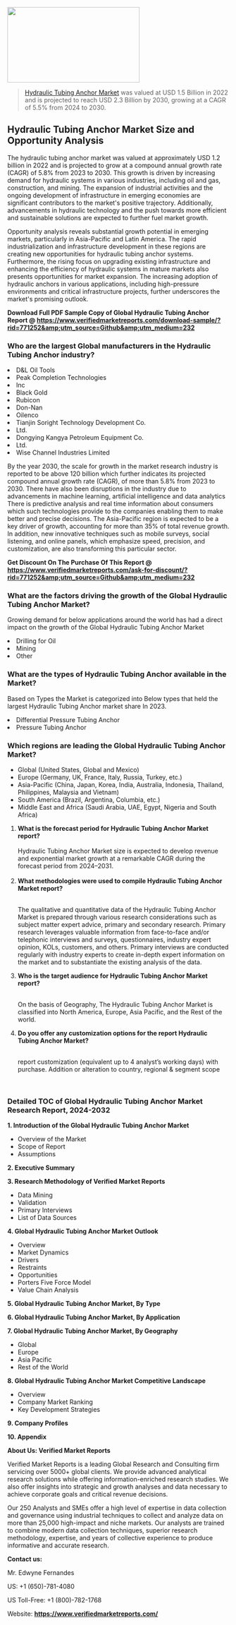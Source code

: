 
<img src="https://ffe5etoiles.com/wp-content/uploads/2024/12/MST1-300x171.png" alt="" width="300" height="171" class="alignnone size-medium wp-image-20088" /><blockquote><p><p><a href="https://www.verifiedmarketreports.com/download-sample/?rid=771252&utm_source=Github&utm_medium=232" target="_blank">Hydraulic Tubing Anchor Market</a> was valued at USD 1.5 Billion in 2022 and is projected to reach USD 2.3 Billion by 2030, growing at a CAGR of 5.5% from 2024 to 2030.</p></blockquote><p><h2>Hydraulic Tubing Anchor Market Size and Opportunity Analysis</h2><p>The hydraulic tubing anchor market was valued at approximately USD 1.2 billion in 2022 and is projected to grow at a compound annual growth rate (CAGR) of 5.8% from 2023 to 2030. This growth is driven by increasing demand for hydraulic systems in various industries, including oil and gas, construction, and mining. The expansion of industrial activities and the ongoing development of infrastructure in emerging economies are significant contributors to the market's positive trajectory. Additionally, advancements in hydraulic technology and the push towards more efficient and sustainable solutions are expected to further fuel market growth.</p><p>Opportunity analysis reveals substantial growth potential in emerging markets, particularly in Asia-Pacific and Latin America. The rapid industrialization and infrastructure development in these regions are creating new opportunities for hydraulic tubing anchor systems. Furthermore, the rising focus on upgrading existing infrastructure and enhancing the efficiency of hydraulic systems in mature markets also presents opportunities for market expansion. The increasing adoption of hydraulic anchors in various applications, including high-pressure environments and critical infrastructure projects, further underscores the market's promising outlook.</p></p><p class=""><strong>Download Full PDF Sample Copy of Global Hydraulic Tubing Anchor Report @ <a href="https://www.verifiedmarketreports.com/download-sample/?rid=771252&amp;utm_source=Github&amp;utm_medium=232" target="_blank">https://www.verifiedmarketreports.com/download-sample/?rid=771252&amp;utm_source=Github&amp;utm_medium=232</a></strong></p><h3 id="" class="">Who are the largest Global manufacturers in the Hydraulic Tubing Anchor industry?</h3><p><li>D&L Oil Tools</li><li> Peak Completion Technologies</li><li> Inc</li><li> Black Gold</li><li> Rubicon</li><li> Don-Nan</li><li> Oilenco</li><li> Tianjin Soright Technology Development Co.</li><li> Ltd.</li><li> Dongying Kangya Petroleum Equipment Co.</li><li>Ltd.</li><li> Wise Channel Industries Limited</li></p><div class=""><div class="" dir="" data-message-author-role="" data-message-id="" data-message-model-slug=""><div class=""><div class=""><div class=""><div class="" dir="" data-message-author-role="" data-message-id="" data-message-model-slug=""><div class=""><div class=""><p>By the year 2030, the scale for growth in the market research industry is reported to be above 120 billion which further indicates its projected compound annual growth rate (CAGR), of more than 5.8% from 2023 to 2030. There have also been disruptions in the industry due to advancements in machine learning, artificial intelligence and data analytics There is predictive analysis and real time information about consumers which such technologies provide to the companies enabling them to make better and precise decisions. The Asia-Pacific region is expected to be a key driver of growth, accounting for more than 35% of total revenue growth. In addition, new innovative techniques such as mobile surveys, social listening, and online panels, which emphasize speed, precision, and customization, are also transforming this particular sector.</p><p><strong>Get Discount On The Purchase Of This Report @&nbsp; <a href="https://www.verifiedmarketreports.com/ask-for-discount/?rid=771252&amp;utm_source=Github&amp;utm_medium=232" target="_blank">https://www.verifiedmarketreports.com/ask-for-discount/?rid=771252&amp;utm_source=Github&amp;utm_medium=232</a></strong></p></div></div></div></div></div></div></div></div><h3 id="" class="">What are the factors driving the growth of the Global Hydraulic Tubing Anchor Market?</h3><p id="" class="">Growing demand for below applications around the world has had a direct impact on the growth of the Global Hydraulic Tubing Anchor Market</p><p id="" class=""><li>Drilling for Oil</li><li> Mining</li><li> Other</li></p><h3 id="" class="">What are the types of Hydraulic Tubing Anchor available in the Market?</h3><p id="" class="">Based on Types the Market is categorized into Below types that held the largest Hydraulic Tubing Anchor market share In 2023.</p><p id="" class=""><li>Differential Pressure Tubing Anchor</li><li> Pressure Tubing Anchor</li></p><h3 id="" class="">Which regions are leading the Global Hydraulic Tubing Anchor Market?</h3><ul><li>Global (United States, Global and Mexico)</li><li>Europe (Germany, UK, France, Italy, Russia, Turkey, etc.)</li><li>Asia-Pacific (China, Japan, Korea, India, Australia, Indonesia, Thailand, Philippines, Malaysia and Vietnam)</li><li>South America (Brazil, Argentina, Columbia, etc.)</li><li>Middle East and Africa (Saudi Arabia, UAE, Egypt, Nigeria and South Africa)</li></ul><p><ol><li><strong>What is the forecast period for Hydraulic Tubing Anchor Market report?<br /></strong><br /><span data-sheets-root="1" data-sheets-value="{&quot;1&quot;:2,&quot;2&quot;:&quot;XXXX size is expected to develop revenue and exponential market growth at a remarkable CAGR during the forecast period from 2024&ndash;2030.&quot;}" data-sheets-userformat="{&quot;2&quot;:12674,&quot;4&quot;:{&quot;1&quot;:2,&quot;2&quot;:16776960},&quot;10&quot;:2,&quot;11&quot;:0,&quot;15&quot;:&quot;Arial&quot;,&quot;16&quot;:12}">Hydraulic Tubing Anchor Market size is expected to develop revenue and exponential market growth at a remarkable CAGR during the forecast period from 2024&ndash;2031.</span><br /><br /></li><li><strong>What methodologies were used to compile Hydraulic Tubing Anchor Market report?<br /><br /></strong><p>The qualitative and quantitative data of the&nbsp;Hydraulic Tubing Anchor Market is prepared through various research considerations such as subject matter expert advice, primary and secondary research. Primary research leverages valuable information from face-to-face and/or telephonic interviews and surveys, questionnaires, industry expert opinion, KOLs, customers, and others. Primary interviews are conducted regularly with industry experts to create in-depth expert information on the market and to substantiate the existing analysis of the data.&nbsp;</p></li><li><strong>Who is the target audience for Hydraulic Tubing Anchor Market report?<br /><br /></strong><p>On the basis of Geography, The&nbsp;Hydraulic Tubing Anchor Market is classified into North America, Europe, Asia Pacific, and the Rest of the world.</p></li><li><strong>Do you offer any customization options for the report Hydraulic Tubing Anchor Market?<br /><br /></strong><p>report customization (equivalent up to 4 analyst&rsquo;s working days) with purchase. Addition or alteration to country, regional &amp; segment scope</p><p>&nbsp;</p></li></ol></p><h3 id="" class="">Detailed TOC of Global Hydraulic Tubing Anchor Market Research Report, 2024-2032</h3><p id="" class=""><strong>1. Introduction of the Global Hydraulic Tubing Anchor Market</strong></p><ul><li>Overview of the Market</li><li>Scope of Report</li><li>Assumptions</li></ul><p id="" class=""><strong>2. Executive Summary</strong></p><p id="" class=""><strong>3. Research Methodology of&nbsp;Verified Market Reports</strong></p><ul><li>Data Mining</li><li>Validation</li><li>Primary Interviews</li><li>List of Data Sources</li></ul><p id="" class=""><strong>4. Global Hydraulic Tubing Anchor Market Outlook</strong></p><ul><li>Overview</li><li>Market Dynamics</li><li>Drivers</li><li>Restraints</li><li>Opportunities</li><li>Porters Five Force Model</li><li>Value Chain Analysis</li></ul><p id="" class=""><strong>5. Global Hydraulic Tubing Anchor Market, By&nbsp;Type</strong></p><p id="" class=""><strong>6. Global Hydraulic Tubing Anchor Market, By Application</strong></p><p id="" class=""><strong>7. Global Hydraulic Tubing Anchor Market, By Geography</strong></p><ul><li>Global</li><li>Europe</li><li>Asia Pacific</li><li>Rest of the World</li></ul><p id="" class=""><strong>8. Global Hydraulic Tubing Anchor Market Competitive Landscape</strong></p><ul><li>Overview</li><li>Company Market Ranking</li><li>Key Development Strategies</li></ul><p id="" class=""><strong>9. Company Profiles</strong></p><p id="" class=""><strong>10. Appendix</strong></p><p id="" class=""><strong>About Us: Verified Market Reports</strong></p><p id="" class="">Verified Market Reports is a leading Global Research and Consulting firm servicing over 5000+ global clients. We provide advanced analytical research solutions while offering information-enriched research studies. We also offer insights into strategic and growth analyses and data necessary to achieve corporate goals and critical revenue decisions.</p><p id="" class="">Our 250 Analysts and SMEs offer a high level of expertise in data collection and governance using industrial techniques to collect and analyze data on more than 25,000 high-impact and niche markets. Our analysts are trained to combine modern data collection techniques, superior research methodology, expertise, and years of collective experience to produce informative and accurate research.</p><p id="" class=""><strong>Contact us:</strong></p><p id="" class="">Mr. Edwyne Fernandes</p><p id="" class="">US: +1 (650)-781-4080</p><p id="" class="">US Toll-Free: +1 (800)-782-1768</p><p id="" class="">Website: <a target="" data-test-app-aware-link=""><strong>https://www.verifiedmarketreports.com/</strong></a></p>
